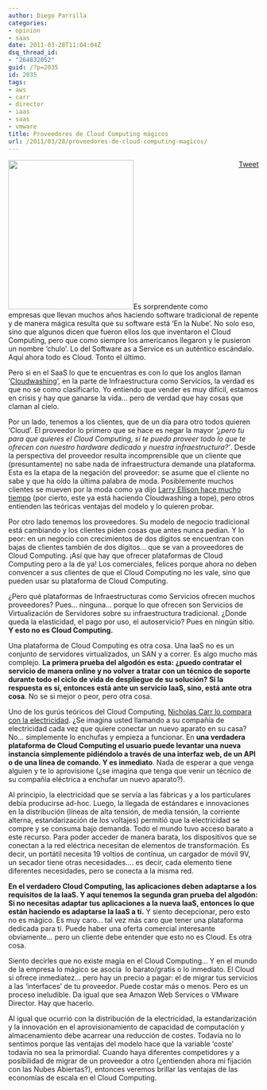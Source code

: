 ```yaml
---
author: Diego Parrilla
categories:
- opinion
- saas
date: 2011-03-28T11:04:04Z
dsq_thread_id:
- "264832052"
guid: /?p=2035
id: 2035
tags:
- aws
- carr
- director
- iaas
- saas
- vmware
title: Proveedores de Cloud Computing mágicos
url: /2011/03/28/proveedores-de-cloud-computing-magicos/
---
```


<div style="float: right; margin-left: 10px;">
  <a href="https://twitter.com/share" class="twitter-share-button" data-via="nubeblog" data-hashtags="aws,carr,director,iaas,saas,vmware" data-count="vertical" data-url="/2011/03/28/proveedores-de-cloud-computing-magicos/">Tweet</a>
</div>

[<img class="alignright size-medium wp-image-2037" title="mago" src="/wp-content/uploads/mago-252x300.jpg" alt="" width="252" height="300" srcset="/wp-content/uploads/mago-252x300.jpg 252w, /wp-content/uploads/mago.jpg 364w" sizes="(max-width: 252px) 100vw, 252px" />](/wp-content/uploads/mago.jpg)Es sorprendente como empresas que llevan muchos años haciendo software tradicional de repente y de manera mágica resulta que su software está &#8216;En la Nube&#8217;. No solo eso, sino que algunos dicen que fueron ellos los que inventaron el Cloud Computing, pero que como siempre los americanos llegaron y le pusieron un nombre &#8216;chulo&#8217;. Lo del Software as a Service es un auténtico escándalo. Aquí ahora todo es Cloud. Tonto el último.

Pero si en el SaaS lo que te encuentras es con lo que los anglos llaman &#8216;[Cloudwashing](http://blogs.forrester.com/james_staten/09-10-14-cloud_defined_now_stop_cloudwashing)&#8216;, en la parte de Infraestructura como Servicios, la verdad es que no se como clasificarlo. Yo entiendo que vender es muy difícil, estamos en crisis y hay que ganarse la vida&#8230; pero de verdad que hay cosas que claman al cielo.

Por un lado, tenemos a los clientes, que de un día para otro todos quieren &#8216;Cloud&#8217;. El proveedor lo primero que se hace es negar la mayor _&#8216;¿pero tu para que quieres el Cloud Computing, si te puedo proveer todo lo que te ofrecen con nuestro hardware dedicado y nuestra infraestructura?&#8217;_. Desde la perspectiva del proveedor resulta incomprensible que un cliente que (presuntamente) no sabe nada de infraestructura demande una plataforma. Esta es la etapa de la negación del proveedor: se asume que el cliente no sabe y que ha oído la última palabra de moda. Posiblemente muchos clientes se mueven por la moda como ya dijo [Larry Ellison hace mucho tiempo](/2008/10/02/larry-ellison-ceo-oracle-dice-cuatro-verdades-sobre-el-cloud-computing/) (por cierto, este ya está haciendo Cloudwashing a tope), pero otros entienden las teóricas ventajas del modelo y lo quieren probar.

Por otro lado tenemos los proveedores. Su modelo de negocio tradicional está cambiando y los clientes piden cosas que antes nunca pedían. Y lo peor: en un negocio con crecimientos de dos dígitos se encuentran con bajas de clientes también de dos dígitos&#8230; que se van a proveedores de Cloud Computing. ¡Así que hay que ofrecer plataformas de Cloud Computing pero a la de ya! Los comerciales, felices porque ahora no deben convencer a sus clientes de que el Cloud Computing no les vale, sino que pueden usar su plataforma de Cloud Computing.

¿Pero qué plataformas de Infraestructuras como Servicios ofrecen muchos proveedores? Pues&#8230; ninguna&#8230; porque lo que ofrecen son Servicios de Virtualización de Servidores sobre su infraestructura tradicional. ¿Donde queda la elasticidad, el pago por uso, el autoservicio? Pues en ningún sitio. **Y esto no es Cloud Computing.** 

Una plataforma de Cloud Computing es otra cosa. Una IaaS no es un conjunto de servidores virtualizados, un SAN y a correr. Es algo mucho más complejo. **La primera prueba del algodón es esta: ¿puedo contratar el servicio de manera online y no volver a tratar con un técnico de soporte durante todo el ciclo de vida de despliegue de su solución? Si la respuesta es sí, entonces está ante un servicio IaaS, sino, está ante otra cosa**. No se si mejor o peor, pero otra cosa.

Uno de los gurús teóricos del Cloud Computing, [Nicholas Carr lo compara con la electricidad](/2008/11/04/the-big-switch-de-nicholas-carr-el-libro-de-cabecera-del-cloud-computing/). ¿Se imagina usted llamando a su compañía de electricidad cada vez que quiere conectar un nuevo aparato en su casa? No&#8230; simplemente lo enchufas y empieza a funcionar. En **una verdadera plataforma de Cloud Computing el usuario puede levantar una nueva instancia simplemente pidiéndolo a través de una interfaz web, de un API o de una línea de comando. Y es inmediato**. Nada de esperar a que venga alguien y te lo aprovisione (¿se imagina que tenga que venir un técnico de su compañía eléctrica a enchufar un nuevo aparato?).

Al principio, la electricidad que se servía a las fábricas y a los particulares debía producirse ad-hoc. Luego, la llegada de estándares e innovaciones en la distribución (líneas de alta tensión, de media tensión, la corriente alterna, estandarización de los voltajes) permitió que la electricidad se compre y se consuma bajo demanda. Todo el mundo tuvo acceso barato a este recurso. Para poder acceder de manera barata, los dispositivos que se conectan a la red eléctrica necesitan de elementos de transformación. Es decir, un portátil necesita 19 voltios de contínua, un cargador de móvil 9V, un secador tiene otras necesidades&#8230;. es decir, cada elemento tiene diferentes necesidades, pero se conecta a la misma red.

**En el verdadero Cloud Computing, las aplicaciones deben adaptarse a los requisitos de la IaaS. Y aquí tenemos la segunda gran prueba del algodón: Si no necesitas adaptar tus aplicaciones a la nueva IaaS, entonces lo que están haciendo es adaptarse la IaaS a tí.** Y siento decepcionar, pero esto no es mágico. Es muy caro&#8230; tal vez más caro que tener una plataforma dedicada para tí. Puede haber una oferta comercial interesante obviamente&#8230; pero un cliente debe entender que esto no es Cloud. Es otra cosa.

Siento decirles que no existe magia en el Cloud Computing&#8230; Y en el mundo de la empresa lo mágico se asocia  lo barato/gratis o lo inmediato. El Cloud si ofrece inmediatez&#8230; pero hay un precio a pagar: el de migrar tus servicios a las &#8216;interfaces&#8217; de tu proveedor. Puede costar más o menos. Pero es un proceso ineludible. Da igual que sea Amazon Web Services o VMware Director. Hay que hacerlo.

Al igual que ocurrió con la distribución de la electricidad, la estandarización y la innovación en el aprovisionamiento de capacidad de computación y almacenamiento debe acarrear una reducción de costes. Todavía no lo sentimos porque las ventajas del modelo hace que la variable &#8216;coste&#8217; todavía no sea la primordial. Cuando haya diferentes competidores y a posibilidad de migrar de un proveedor a otro (¿entienden ahora mi fijación con las Nubes Abiertas?), entonces veremos brillar las ventajas de las economías de escala en el Cloud Computing.
